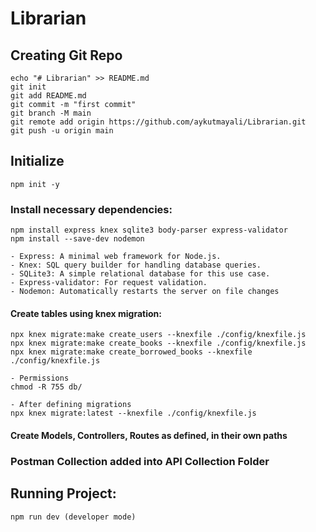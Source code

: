 # Librarian

## Creating Git Repo
    echo "# Librarian" >> README.md
    git init
    git add README.md
    git commit -m "first commit"
    git branch -M main
    git remote add origin https://github.com/aykutmayali/Librarian.git
    git push -u origin main

## Initialize
    npm init -y
    
### Install necessary dependencies:
    npm install express knex sqlite3 body-parser express-validator
    npm install --save-dev nodemon

    - Express: A minimal web framework for Node.js.
    - Knex: SQL query builder for handling database queries.
    - SQLite3: A simple relational database for this use case.
    - Express-validator: For request validation.
    - Nodemon: Automatically restarts the server on file changes
    
#### Create tables using knex migration:

    npx knex migrate:make create_users --knexfile ./config/knexfile.js
    npx knex migrate:make create_books --knexfile ./config/knexfile.js
    npx knex migrate:make create_borrowed_books --knexfile ./config/knexfile.js
    
    - Permissions
    chmod -R 755 db/

    - After defining migrations
    npx knex migrate:latest --knexfile ./config/knexfile.js

#### Create Models, Controllers, Routes as defined, in their own paths

### Postman Collection added into API Collection Folder 

## Running Project:
    npm run dev (developer mode)